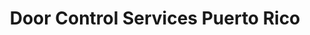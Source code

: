 ---
title: "Door Control Services Puerto Rico"
url: /morena-san-juan/door-control-services-puerto-rico/
shop: Türen
---